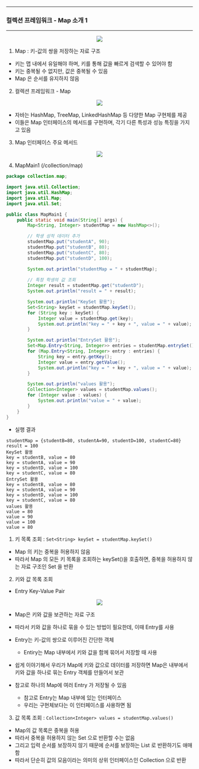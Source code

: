 -----
### 컬렉션 프레임워크 - Map 소개 1
-----
<div align="center">
<img src="https://github.com/user-attachments/assets/2d1d9077-0462-4f27-af11-822b3dd86b5b">
</div>

1. Map : 키-값의 쌍을 저장하는 자료 구조
  - 키는 맵 내에서 유일해야 하며, 키를 통해 값을 빠르게 검색할 수 있어야 함
  - 키는 중복될 수 없지만, 값은 중복될 수 있음
  - Map 은 순서를 유지하지 않음

2. 컬렉션 프레임워크 - Map
<div align="center">
<img src="https://github.com/user-attachments/assets/d8617b2f-b933-4d5f-ad90-01673b02cda5">
</div>

  - 자바는 HashMap, TreeMap, LinkedHashMap 등 다양한 Map 구현체를 제공
  - 이들은 Map 인터페이스의 메서드를 구현하며, 각기 다른 특성과 성능 특징을 가지고 있음

3. Map 인터페이스 주요 메서드
<div align="center">
<img src="https://github.com/user-attachments/assets/a9663f71-0925-4f32-9e9f-59536c3cc9f0">
</div>

4. MapMain1 (/collection/map)
```java
package collection.map;

import java.util.Collection;
import java.util.HashMap;
import java.util.Map;
import java.util.Set;

public class MapMain1 {
    public static void main(String[] args) {
        Map<String, Integer> studentMap = new HashMap<>();

        // 학생 성적 데이터 추가
        studentMap.put("studentA", 90);
        studentMap.put("studentB", 80);
        studentMap.put("studentC", 80);
        studentMap.put("studentD", 100);

        System.out.println("studentMap = " + studentMap);
        
        // 특정 학생의 값 조회
        Integer result = studentMap.get("studentD");
        System.out.println("result = " + result);

        System.out.println("KeySet 활용");
        Set<String> keySet = studentMap.keySet();
        for (String key : keySet) {
            Integer value = studentMap.get(key);
            System.out.println("key = " + key + ", value = " + value);
        }

        System.out.println("EntrySet 활용");
        Set<Map.Entry<String, Integer>> entries = studentMap.entrySet();
        for (Map.Entry<String, Integer> entry : entries) {
            String key = entry.getKey();
            Integer value = entry.getValue();
            System.out.println("key = " + key + ", value = " + value);
        }

        System.out.println("values 활용");
        Collection<Integer> values = studentMap.values();
        for (Integer value : values) {
            System.out.println("value = " + value);
        }
    }
}
```
  - 실행 결과
```
studentMap = {studentB=80, studentA=90, studentD=100, studentC=80}
result = 100
KeySet 활용
key = studentB, value = 80
key = studentA, value = 90
key = studentD, value = 100
key = studentC, value = 80
EntrySet 활용
key = studentB, value = 80
key = studentA, value = 90
key = studentD, value = 100
key = studentC, value = 80
values 활용
value = 80
value = 90
value = 100
value = 80
```

1. 키 목록 조회 : ```Set<String> keySet = studentMap.keySet()```
  - Map 의 키는 중복을 허용하지 않음
  - 따라서 Map 의 모든 키 목록을 조회하는 keySet()을 호출하면, 중복을 허용하지 않는 자료 구조인 Set 을 반환

2. 키와 값 목록 조회
  - Entry Key-Value Pair
<div align="center">
<img src="https://github.com/user-attachments/assets/604e8501-1fbb-4d42-89ae-2a996f76fefd">
</div>

  - Map은 키와 값을 보관하는 자료 구조
  - 따라서 키와 값을 하나로 묶을 수 있는 방법이 필요한데, 이때 Entry를 사용
  - Entry는 키-값의 쌍으로 이루어진 간단한 객체
    + Entiry는 Map 내부에서 키와 값을 함께 묶어서 저장할 때 사용

  - 쉽게 이야기해서 우리가 Map에 키와 값으로 데이터를 저장하면 Map은 내부에서 키와 값을 하나로 묶는 Entry 객체를 만들어서 보관
  - 참고로 하나의 Map에 여러 Entry 가 저장될 수 있음
    + 참고로 Entry는 Map 내부에 있는 인터페이스
    + 우리는 구현체보다는 이 인터페이스를 사용하면 됨

3. 값 목록 조회 : ```Collection<Integer> values = studentMap.values()```
  - Map의 값 목록은 중복을 허용
  - 따라서 중복을 허용하지 않는 Set 으로 반환할 수는 없음
  - 그리고 입력 순서를 보장하지 않기 때문에 순서를 보장하는 List 로 반환하기도 애매함
  - 따라서 단순히 값의 모음이라는 의미의 상위 인터페이스인 Collection 으로 반환

